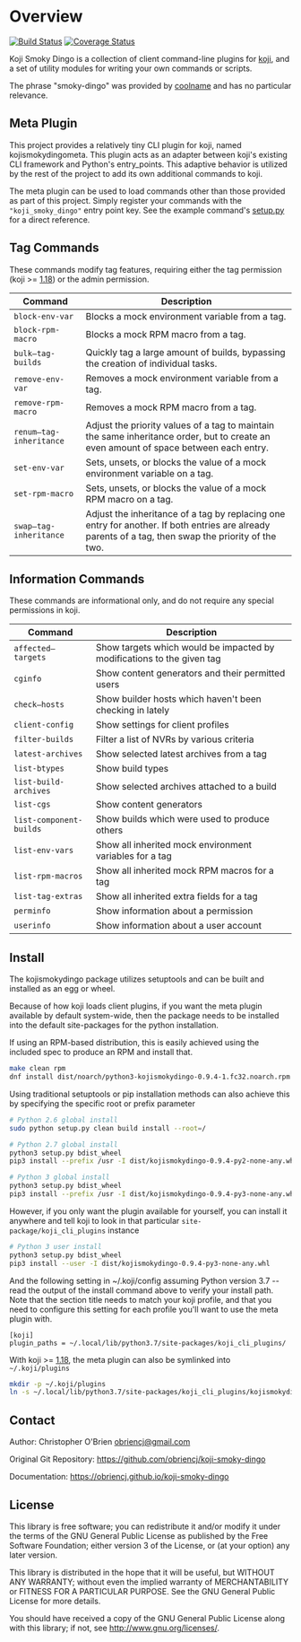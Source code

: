 # Overview

[![Build Status](https://travis-ci.org/obriencj/koji-smoky-dingo.svg?branch=master)](https://travis-ci.org/obriencj/koji-smoky-dingo)
[![Coverage Status](https://coveralls.io/repos/obriencj/koji-smoky-dingo/badge.svg?branch=master)](https://coveralls.io/r/obriencj/koji-smoky-dingo)

Koji Smoky Dingo is a collection of client command-line plugins for
[koji], and a set of utility modules for writing your own commands or
scripts.

[koji]: https://pagure.io/koji

The phrase "smoky-dingo" was provided by [coolname] and has no
particular relevance.

[coolname]: https://pypi.org/project/coolname/


## Meta Plugin

This project provides a relatively tiny CLI plugin for koji, named
kojismokydingometa. This plugin acts as an adapter between koji's
existing CLI framework and Python's entry_points. This adaptive
behavior is utilized by the rest of the project to add its own
additional commands to koji.

The meta plugin can be used to load commands other than those provided
as part of this project. Simply register your commands with the
`"koji_smoky_dingo"` entry point key. See the example command's
[setup.py] for a direct reference.

[setup.py]: https://github.com/obriencj/koji-smoky-dingo/blob/master/examples/command/setup.py


## Tag Commands

These commands modify tag features, requiring either the tag
permission (koji >= [1.18]) or the admin permission.

| Command | Description |
|---------|-------------|
|`block-env-var` |Blocks a mock environment variable from a tag. |
|`block-rpm-macro` |Blocks a mock RPM macro from a tag. |
|`bulk—tag-builds` |Quickly tag a large amount of builds, bypassing the creation of individual tasks. |
|`remove-env-var` |Removes a mock environment variable from a tag. |
|`remove-rpm-macro` |Removes a mock RPM macro from a tag. |
|`renum—tag-inheritance` |Adjust the priority values of a tag to maintain the same inheritance order, but to create an even amount of space between each entry. |
|`set-env-var` |Sets, unsets, or blocks the value of a mock environment variable on a tag. |
|`set-rpm-macro` |Sets, unsets, or blocks the value of a mock RPM macro on a tag. |
|`swap—tag-inheritance` |Adjust the inheritance of a tag by replacing one entry for another. If both entries are already parents of a tag, then swap the priority of the two. |


## Information Commands

These commands are informational only, and do not require any special
permissions in koji.

| Command | Description |
|---------|-------------|
|`affected—targets` |Show targets which would be impacted by modifications to the given tag |
|`cginfo` |Show content generators and their permitted users |
|`check—hosts` |Show builder hosts which haven't been checking in lately |
|`client-config` |Show settings for client profiles |
|`filter-builds` |Filter a list of NVRs by various criteria |
|`latest-archives` |Show selected latest archives from a tag |
|`list-btypes` |Show build types |
|`list-build-archives` |Show selected archives attached to a build |
|`list-cgs` |Show content generators |
|`list-component-builds` |Show builds which were used to produce others |
|`list-env-vars` |Show all inherited mock environment variables for a tag |
|`list-rpm-macros` |Show all inherited mock RPM macros for a tag |
|`list-tag-extras` |Show all inherited extra fields for a tag |
|`perminfo` |Show information about a permission |
|`userinfo` |Show information about a user account |


## Install

The kojismokydingo package utilizes setuptools and can be built and
installed as an egg or wheel.

Because of how koji loads client plugins, if you want the meta plugin
available by default system-wide, then the package needs to be
installed into the default site-packages for the python
installation.

If using an RPM-based distribution, this is easily achieved using the
included spec to produce an RPM and install that.

```bash
make clean rpm
dnf install dist/noarch/python3-kojismokydingo-0.9.4-1.fc32.noarch.rpm
```

Using traditional setuptools or pip installation methods can also
achieve this by specifying the specific root or prefix parameter

```bash
# Python 2.6 global install
sudo python setup.py clean build install --root=/

# Python 2.7 global install
python3 setup.py bdist_wheel
pip3 install --prefix /usr -I dist/kojismokydingo-0.9.4-py2-none-any.whl

# Python 3 global install
python3 setup.py bdist_wheel
pip3 install --prefix /usr -I dist/kojismokydingo-0.9.4-py3-none-any.whl
```

However, if you only want the plugin available for yourself, you can
install it anywhere and tell koji to look in that particular
`site-package/koji_cli_plugins` instance

```bash
# Python 3 user install
python3 setup.py bdist_wheel
pip3 install --user -I dist/kojismokydingo-0.9.4-py3-none-any.whl
```

And the following setting in ~/.koji/config assuming Python version
3.7 -- read the output of the install command above to verify your
install path. Note that the section title needs to match your koji
profile, and that you need to configure this setting for each profile
you'll want to use the meta plugin with.

```
[koji]
plugin_paths = ~/.local/lib/python3.7/site-packages/koji_cli_plugins/
```

With koji >= [1.18], the meta plugin can also be symlinked into
`~/.koji/plugins`

[1.18]: https://docs.pagure.org/koji/release_notes_1.18/

```bash
mkdir -p ~/.koji/plugins
ln -s ~/.local/lib/python3.7/site-packages/koji_cli_plugins/kojismokydingometa.py ~/.koji/plugins
```

## Contact

Author: Christopher O'Brien  <obriencj@gmail.com>

Original Git Repository: <https://github.com/obriencj/koji-smoky-dingo>

Documentation: <https://obriencj.github.io/koji-smoky-dingo>


## License

This library is free software; you can redistribute it and/or modify
it under the terms of the GNU General Public License as published by
the Free Software Foundation; either version 3 of the License, or (at
your option) any later version.

This library is distributed in the hope that it will be useful, but
WITHOUT ANY WARRANTY; without even the implied warranty of
MERCHANTABILITY or FITNESS FOR A PARTICULAR PURPOSE.  See the GNU
General Public License for more details.

You should have received a copy of the GNU General Public License
along with this library; if not, see <http://www.gnu.org/licenses/>.
